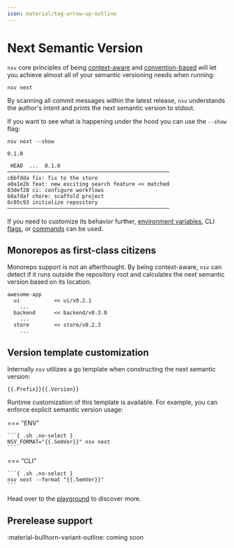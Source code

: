 ```yaml
---
icon: material/tag-arrow-up-outline
---
```


# Next Semantic Version

`nsv` core principles of being <u>context-aware</u> and <u>convention-based</u> will let you achieve almost all of your semantic versioning needs when running:

```{ .sh .no-select }
nsv next
```

By scanning all commit messages within the latest release, `nsv` understands the author's intent and prints the next semantic version to stdout.

If you want to see what is happening under the hood you can use the `--show` flag:

```{ .sh .no-select }
nsv next --show
```

```{ .text .no-select .no-copy }
0.1.0

 HEAD  ...  0.1.0
────────────────────────────────────────────────────
c6bfdda fix: fix to the store
a0a1e2b feat: new exciting search feature << matched
83def28 ci: configure workflows
b8a7daf chore: scaffold project
6c05c93 initialize repository
────────────────────────────────────────────────────
```

If you need to customize its behavior further, [environment variables](./reference/env-vars.md), CLI [flags](./reference/cli/nsv-next.md), or [commands](./commands.md) can be used.

## Monorepos as first-class citizens

Monorepo support is not an afterthought. By being context-aware, `nsv` can detect if it runs outside the repository root and calculates the next semantic version based on its location.

```{ .text .no-select .no-copy }
awesome-app
  ui           << ui/v0.2.1
    ...
  backend      << backend/v0.3.0
    ...
  store        << store/v0.2.3
    ...
```

## Version template customization

Internally `nsv` utilizes a go template when constructing the next semantic version:

```{ .sh .no-select }
{{.Prefix}}{{.Version}}
```

Runtime customization of this template is available. For example, you can enforce explicit semantic version usage:

=== "ENV"

    ```{ .sh .no-select }
    NSV_FORMAT="{{.SemVer}}" nsv next
    ```

=== "CLI"

    ```{ .sh .no-select }
    nsv next --format "{{.SemVer}}"
    ```

Head over to the [playground](./playground.md) to discover more.

## Prerelease support

<span class="rounded-pill">:material-bullhorn-variant-outline: coming soon</span>
